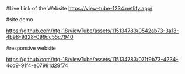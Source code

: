 #Live Link of the Website
https://view-tube-1234.netlify.app/

#site demo

https://github.com/htg-18/viewTube/assets/115134783/0542ab73-3a13-4b98-9328-099dc55c7940

#responsive website

https://github.com/htg-18/viewTube/assets/115134783/071f9b73-4234-4cd9-91f4-e07981d29f74

